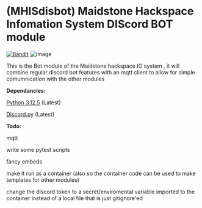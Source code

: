# (MHISdisbot) Maidstone Hackspace Infomation System DIScord BOT module
[![Bandit](https://github.com/maidstone-hackspace/MHISdisbot/actions/workflows/bandit.yml/badge.svg)](https://github.com/maidstone-hackspace/MHISdisbot/actions/workflows/bandit.yml)
![image](https://github.com/user-attachments/assets/ddddfc99-50ec-4f26-9985-b95485383bda)

This is the Bot module of the Maidstone hackspace IO system , it will combine regular discord bot features with an mqtt client to allow for simple comumnication with the other modules 
 

**Dependancies:**

[Python 3.12.5](https://www.python.org/downloads/release/python-3125/) (Latest)

[Discord.py](https://pypi.org/project/discord.py/) (Latest)


**Todo:**

mqtt 

write some pytest scripts

fancy embeds

make it run as a container (also so the container code can be used to make templates for other modules)

change the discord token to a secret/enviromental variable imported to the container instead of a local file that is just gitignore'ed
